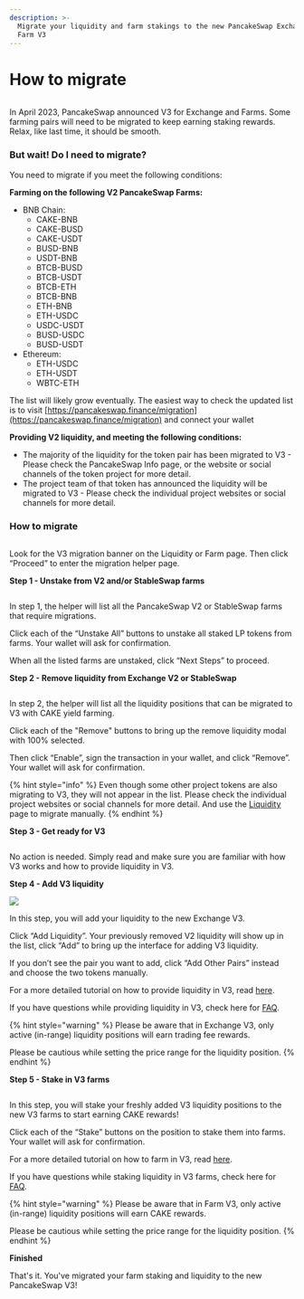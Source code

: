 ```yaml
---
description: >-
  Migrate your liquidity and farm stakings to the new PancakeSwap Exchange and
  Farm V3
---
```


# How to migrate

<figure><img src="../../.gitbook/assets/image (7).png" alt=""><figcaption></figcaption></figure>

In April 2023, PancakeSwap announced V3 for Exchange and Farms. Some farming pairs will need to be migrated to keep earning staking rewards. Relax, like last time, it should be smooth.

### But wait! Do I need to migrate? <a href="#4b9e0260-9dee-493b-b0ad-6bdba084cea6" id="4b9e0260-9dee-493b-b0ad-6bdba084cea6"></a>

You need to migrate if you meet the following conditions:

**Farming on the following V2 PancakeSwap Farms:**

* BNB Chain:
  * CAKE-BNB
  * CAKE-BUSD
  * CAKE-USDT
  * BUSD-BNB
  * USDT-BNB
  * BTCB-BUSD
  * BTCB-USDT
  * BTCB-ETH
  * BTCB-BNB
  * ETH-BNB
  * ETH-USDC
  * USDC-USDT
  * BUSD-USDC
  * BUSD-USDT
* Ethereum:
  * ETH-USDC
  * ETH-USDT
  * WBTC-ETH

The list will likely grow eventually. The easiest way to check the updated list is to visit [https://pancakeswap.finance/migration](https://pancakeswap.finance/migration) and connect your wallet

**Providing V2 liquidity, and meeting the following conditions:**

* The majority of the liquidity for the token pair has been migrated to V3 - Please check the PancakeSwap Info page, or the website or social channels of the token project for more detail.
* The project team of that token has announced the liquidity will be migrated to V3 - Please check the individual project websites or social channels for more detail.

### How to migrate <a href="#c7d7b407-268c-460c-a4f1-be1b771db5e7" id="c7d7b407-268c-460c-a4f1-be1b771db5e7"></a>

<figure><img src="../../.gitbook/assets/image (3) (1) (4).png" alt=""><figcaption></figcaption></figure>

Look for the V3 migration banner on the Liquidity or Farm page. Then click “Proceed” to enter the migration helper page.



**Step 1 - Unstake from V2 and/or StableSwap farms**

<figure><img src="../../.gitbook/assets/image (20) (1).png" alt=""><figcaption></figcaption></figure>

In step 1, the helper will list all the PancakeSwap V2 or StableSwap farms that require migrations.

Click each of the “Unstake All” buttons to unstake all staked LP tokens from farms. Your wallet will ask for confirmation.

When all the listed farms are unstaked, click “Next Steps” to proceed.



**Step 2 - Remove liquidity from Exchange V2 or StableSwap**

<figure><img src="../../.gitbook/assets/image (2) (1).png" alt=""><figcaption></figcaption></figure>

In step 2, the helper will list all the liquidity positions that can be migrated to V3 with CAKE yield farming.

Click each of the "Remove" buttons to bring up the remove liquidity modal with 100% selected.&#x20;

Then click “Enable”, sign the transaction in your wallet, and click “Remove”. Your wallet will ask for confirmation.

{% hint style="info" %}
Even though some other project tokens are also migrating to V3, they will not appear in the list. Please check the individual project websites or social channels for more detail. And use the [Liquidity](https://pancakeswap.finance/liquidity) page to migrate manually.
{% endhint %}



**Step 3 - Get ready for V3**

<figure><img src="../../.gitbook/assets/image (18) (1).png" alt=""><figcaption></figcaption></figure>

No action is needed. Simply read and make sure you are familiar with how V3 works and how to provide liquidity in V3.



**Step 4 - Add V3 liquidity**

![](<../../.gitbook/assets/image (19) (2).png>)

In this step, you will add your liquidity to the new Exchange V3.

Click “Add Liquidity”. Your previously removed V2 liquidity will show up in the list, click “Add” to bring up the interface for adding V3 liquidity.

If you don’t see the pair you want to add, click “Add Other Pairs” instead and choose the two tokens manually.

For a more detailed tutorial on how to provide liquidity in V3, read [here](../../products/pancakeswap-exchange/liquidity-guide.md).

If you have questions while providing liquidity in V3, check here for [FAQ](../../products/pancakeswap-exchange/faq.md).

{% hint style="warning" %}
Please be aware that in Exchange V3, only active (in-range) liquidity positions will earn trading fee rewards.

Please be cautious while setting the price range for the liquidity position.
{% endhint %}



**Step 5 - Stake in V3 farms**

<figure><img src="../../.gitbook/assets/image (16) (2) (1).png" alt=""><figcaption></figcaption></figure>

In this step, you will stake your freshly added V3 liquidity positions to the new V3 farms to start earning CAKE rewards!

Click each of the “Stake” buttons on the position to stake them into farms. Your wallet will ask for confirmation.

For a more detailed tutorial on how to farm in V3, read [here](../../products/yield-farming/how-to-use-farms.md#farm-v3).

If you have questions while staking liquidity in V3 farms, check here for [FAQ](../../products/yield-farming/faq.md).

{% hint style="warning" %}
Please be aware that in Farm V3, only active (in-range) liquidity positions will earn CAKE rewards.

Please be cautious while setting the price range for the liquidity position.
{% endhint %}



**Finished**

That's it. You've migrated your farm staking and liquidity to the new PancakeSwap V3!

